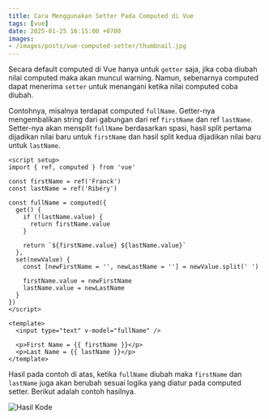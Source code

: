 ```yaml
---
title: Cara Menggunakan Setter Pada Computed di Vue
tags: [vue]
date: 2025-01-25 16:15:00 +0700
images:
- /images/posts/vue-computed-setter/thumbnail.jpg
---
```


Secara default computed di Vue hanya untuk `getter` saja, jika coba diubah nilai computed maka akan muncul warning. Namun, sebenarnya computed dapat menerima `setter` untuk menangani ketika nilai computed coba diubah. 

<!--more-->

Contohnya, misalnya terdapat computed `fullName`. Getter-nya mengembalikan string dari gabungan dari ref `firstName` dan ref `lastName`. Setter-nya akan mensplit `fullName` berdasarkan spasi, hasil split pertama dijadikan nilai baru untuk `firstName` dan hasil split kedua dijadikan nilai baru untuk `lastName`.

```vue
<script setup>
import { ref, computed } from 'vue'

const firstName = ref('Franck')
const lastName = ref('Ribéry')

const fullName = computed({
  get() {
    if (!lastName.value) {
      return firstName.value
    }
    
    return `${firstName.value} ${lastName.value}`
  },
  set(newValue) {
    const [newFirstName = '', newLastName = ''] = newValue.split(' ')

    firstName.value = newFirstName
    lastName.value = newLastName
  }
})
</script>

<template>
  <input type="text" v-model="fullName" />

  <p>First Name = {{ firstName }}</p>
  <p>Last Name = {{ lastName }}</p>
</template>
```

Hasil pada contoh di atas, ketika `fullName` diubah maka `firstName` dan `lastName` juga akan berubah sesuai logika yang diatur pada computed setter. Berikut adalah contoh hasilnya.

![Hasil Kode](/images/posts/vue-computed-setter/hasil.gif)